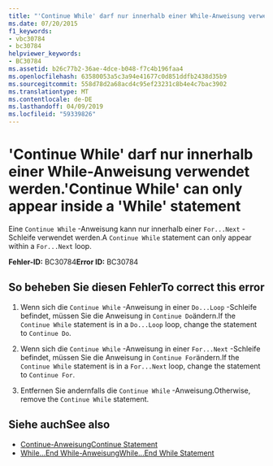 ```yaml
---
title: "'Continue While' darf nur innerhalb einer While-Anweisung verwendet werden."
ms.date: 07/20/2015
f1_keywords:
- vbc30784
- bc30784
helpviewer_keywords:
- BC30784
ms.assetid: b26c77b2-36ae-4dce-b048-f7c4b196faa4
ms.openlocfilehash: 63580053a5c3a94e41677c0d851ddfb2438d35b9
ms.sourcegitcommit: 558d78d2a68acd4c95ef23231c8b4e4c7bac3902
ms.translationtype: MT
ms.contentlocale: de-DE
ms.lasthandoff: 04/09/2019
ms.locfileid: "59339826"
---
```

# <a name="continue-while-can-only-appear-inside-a-while-statement"></a><span data-ttu-id="0e1f6-102">'Continue While' darf nur innerhalb einer While-Anweisung verwendet werden.</span><span class="sxs-lookup"><span data-stu-id="0e1f6-102">'Continue While' can only appear inside a 'While' statement</span></span>
<span data-ttu-id="0e1f6-103">Eine `Continue While` -Anweisung kann nur innerhalb einer `For...Next` -Schleife verwendet werden.</span><span class="sxs-lookup"><span data-stu-id="0e1f6-103">A `Continue While` statement can only appear within a `For...Next` loop.</span></span>  
  
 <span data-ttu-id="0e1f6-104">**Fehler-ID:** BC30784</span><span class="sxs-lookup"><span data-stu-id="0e1f6-104">**Error ID:** BC30784</span></span>  
  
## <a name="to-correct-this-error"></a><span data-ttu-id="0e1f6-105">So beheben Sie diesen Fehler</span><span class="sxs-lookup"><span data-stu-id="0e1f6-105">To correct this error</span></span>  
  
1. <span data-ttu-id="0e1f6-106">Wenn sich die `Continue While` -Anweisung in einer `Do...Loop` -Schleife befindet, müssen Sie die Anweisung in `Continue Do`ändern.</span><span class="sxs-lookup"><span data-stu-id="0e1f6-106">If the `Continue While` statement is in a `Do...Loop` loop, change the statement to `Continue Do`.</span></span>  
  
2. <span data-ttu-id="0e1f6-107">Wenn sich die `Continue While` -Anweisung in einer `For...Next` -Schleife befindet, müssen Sie die Anweisung in `Continue For`ändern.</span><span class="sxs-lookup"><span data-stu-id="0e1f6-107">If the `Continue While` statement is in a `For...Next` loop, change the statement to `Continue For`.</span></span>  
  
3. <span data-ttu-id="0e1f6-108">Entfernen Sie andernfalls die `Continue While` -Anweisung.</span><span class="sxs-lookup"><span data-stu-id="0e1f6-108">Otherwise, remove the `Continue While` statement.</span></span>  
  
## <a name="see-also"></a><span data-ttu-id="0e1f6-109">Siehe auch</span><span class="sxs-lookup"><span data-stu-id="0e1f6-109">See also</span></span>

- [<span data-ttu-id="0e1f6-110">Continue-Anweisung</span><span class="sxs-lookup"><span data-stu-id="0e1f6-110">Continue Statement</span></span>](../../visual-basic/language-reference/statements/continue-statement.md)
- [<span data-ttu-id="0e1f6-111">While...End While-Anweisung</span><span class="sxs-lookup"><span data-stu-id="0e1f6-111">While...End While Statement</span></span>](../../visual-basic/language-reference/statements/while-end-while-statement.md)

